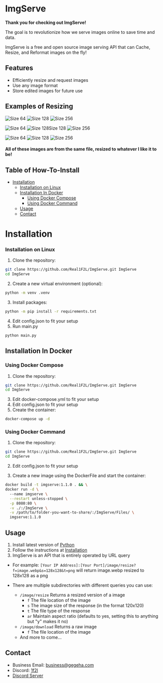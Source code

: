 # ImgServe
**Thank you for checking out ImgServe!**

The goal is to revolutionize how we serve images online to save time and data.

ImgServe is a free and open source image serving API that can Cache, Resize, and Reformat images on the fly!

## Features
- Efficiently resize and request images
- Use any image format
- Store edited images for future use
 
## Examples of Resizing
![Size 64](https://imgserve.gegeha.com/download?size=64&file=images/index/chopper/3.png)
![Size 128](https://imgserve.gegeha.com/download?size=128&file=images/index/chopper/3.png)
![Size 256](https://imgserve.gegeha.com/download?size=256&file=images/index/chopper/3.png)

![Size 64](https://imgserve.gegeha.com/download?size=64&file=images/index/chopper/2.png)
![Size 128Size 128](https://imgserve.gegeha.com/download?size=128&file=images/index/chopper/2.png)
![Size 256](https://imgserve.gegeha.com/download?size=256&file=images/index/chopper/2.png)

![Size 64](https://imgserve.gegeha.com/download?size=64&file=images/index/chopper/1.png)
![Size 128](https://imgserve.gegeha.com/download?size=128&file=images/index/chopper/1.png)
![Size 256](https://imgserve.gegeha.com/download?size=256&file=images/index/chopper/1.png)

#### All of these images are from the same file, resized to whatever I like it to be!

## Table of How-To-Install 
- [Installation](#installation)
  - [Installation on Linux](#installation-on-linux)
  - [Installation In Docker](#installation-in-docker)
    - [Using Docker Compose](#using-docker-compose)
    - [Using Docker Command](#using-docker-command)
  - [Usage](#usage)
  - [Contact](#contact)

# Installation

### Installation on Linux

1. Clone the repository:
  ```bash
  git clone https://github.com/Real1F2L/ImgServe.git ImgServe
  cd ImgServe
  ```
2. Create a new virtual environment (optional):
 ```bash
 python -m venv .venv
 ```
3. Install packages:
 ```bash
 python -m pip install -r requirements.txt
 ```
4. Edit config.json to fit your setup
5. Run main.py
  ```bash
  python main.py
  ```

## Installation In Docker

### Using Docker Compose

1. Clone the repository:
  ```bash
  git clone https://github.com/Real1F2L/ImgServe.git ImgServe
  cd ImgServe
  ```
3. Edit docker-compose.yml to fit your setup
4. Edit config.json to fit your setup
5. Create the container:
 ```Bash
 docker-compose up -d
 ```

### Using Docker Command

1. Clone the repository:
  ```bash
  git clone https://github.com/Real1F2L/ImgServe.git ImgServe
  cd ImgServe
  ```

2. Edit config.json to fit your setup

3. Create a new image using the DockerFile and start the container:

 ```bash
 docker build -t imgserve:1.1.0 . && \
 docker run -d \ 
   --name imgserve \
   --restart unless-stopped \
   -p 8080:80 \
   -v ./:/ImgServe \
   -v /path/to/folder-you-want-to-share/:/ImgServe/Files/ \
   imgserve:1.1.0
 ```
 
## Usage
1. Install latest version of [Python](https://www.python.org/downloads/)
2. Follow the instructions at [Installation](#Installation)
3. ImgServe is an API that is entirely operated by URL query
  - For example: `[Your IP Address]:[Your Port]/image/resize?f=image.webp&s=128x128&t=png` will return image.webp resized to 128x128 as a png
    
  - There are multiple subdirectories with different queries you can use:
     - `/image/resize` Returns a resized version of a image
       - `f` The file location of the image
       - `s` The image size of the response (in the format 120x120)
       - `t` The file type of the response
       - `ar` Maintain aspect ratio (defaults to yes, setting this to anything but "y" makes it no)
     - `/image/download` Returns a raw image
       - `f` The file location of the image
     - And more to come...

## Contact
- Business Email: [business@gegeha.com](mailto:business@gegeha.com)
- Discord: [1f2l](https://discord.com/users/686579767813734412)
- [Discord Server](https://discord.com/invite/RHt7wvmfEp)